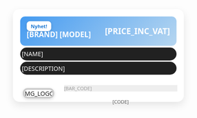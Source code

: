 <!DOCTYPE html>
<html lang="en">

<head>
  <meta charset="UTF-8" />
  <meta name="viewport" content="width=device-width, initial-scale=1.0" />
  <title>105x57 Product Card</title>
  <style>
    * {
      box-sizing: border-box;
      margin: 0;
      padding: 0;
      font-family: 'Etna', 'Segoe UI', Arial, sans-serif;
    }

    body {
      display: flex;
      justify-content: center;
      align-items: center;
      min-height: 100vh;
      background: #f0f4f8;
    }

    .product-card {
      width: 105mm;
      /* bredden på kortet */
      height: 57mm;
      /* höjden på kortet */
      background: #ffffff;
      border-radius: 4mm;
      box-shadow: 0 2mm 5mm rgba(0, 0, 0, 0.1);
      padding: 4mm;
      display: flex;
      flex-direction: column;
      justify-content: space-between;
    }

    .header {
      background: linear-gradient(135deg, #459bf1, #b6d6f0);
      color: white;
      padding: 4mm 4mm;
      border-radius: 3mm;
      display: flex;
      justify-content: space-between;
      align-items: center;
      font-size: 4.5mm;
      font-weight: 600;
      margin: 0.5mm;
    }

    .badge {
      background: #ffffff;
      color: #1976d2;
      padding: 1mm 2.5mm;
      /* main badge, eller kortet som tar störst plats */
      border-radius: 2mm;
      font-size: 3mm;
      font-weight: bold;
      margin-right: 3mm;
      box-shadow: 0 0.5mm 2mm rgba(0, 0, 0, 0.15);
    }

    .brand-model {
      display: inline-block;
    }

    .price {
      font-size: 5mm;
      font-weight: bold;
    }


    .name-block {
      min-height: 16%;
      padding: 4mm;
      margin: 1mm;
      background: #212121;
      border-radius: 4mm;
      color: #ffffff;
      padding: 1mm;
      margin: 0.5mm;
      align-content: center;
      overflow: hidden;
      white-space: nowrap;
      text-overflow: ellipsis;
    }

    /*.description-block {
      min-height: 20%mm;
      background: slategrey;
      color: #424242;
    } */
  
    .footer {
      display: flex;
      align-items: center;
      gap: 4mm;
      margin-top: 3mm;
    }

    .logo-container {
      width: 20%;
      height: 40%;
      margin: 2mm;
      border-radius: 3mm;
      overflow: hidden;
      background: #ffffff;
      box-shadow: 0 0.5mm 2mm rgba(0, 0, 0, 0.15);
      display: flex;
      align-items: center;
      justify-content: center;
      border: 4px solid #ccc;
    }

    .barcode-container {
      flex-grow: 1;
      display: flex;
      flex-direction: column;
      align-items: center;
      justify-content: center;
    }

    .barcode {
      width: 100%;
      height: 25%;
      margin: 3mm;
      background: #eeeeee;
      display: flex;
      font-size: 3mm;
      color: #9e9e9e;
    }

    .code {
      font-size: 3mm;
      color: #616161;
      margin: 1mm;
    }
  </style>
</head>

<body>

  <div class="product-card">
    <div class="header">
      <div>
        <span class="badge">Nyhet!</span>
        <span class="brand-model">[BRAND] [MODEL]</span>
      </div>
      <div class="price">[PRICE_INC_VAT]</div>
    </div>
    <div class="name-block">
      <span class="block-text">[NAME]</span>
    </div>
    <div class="name-block">
      <span class="block-text">[DESCRIPTION]</span>
    </div>
    <div class="footer">
      <div class="logo-container">
        [IMG_LOGO]
      </div>
      <div class="barcode-container">
        <div class="barcode">[BAR_CODE]</div>
        <div class="code">[CODE]</div>
      </div>
    </div>
  </div>

</body>

</html>
